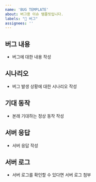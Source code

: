 ```yaml
---
name: 'BUG TEMPLATE'  
about: 버그용 이슈 템플릿입니다.  
labels: "🐛 버그"  
assignees: ''
---
```


## 버그 내용
- 버그에 대한 내용 작성

## 시나리오
- 버그 발생 상황에 대한 시나리오 작성

## 기대 동작
- 본래 기대하는 정상 동작 작성

## 서버 응답
- 서버 응답 작성

## 서버 로그
- 서버 로그를 확인할 수 있다면 서버 로그 첨부 

